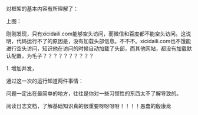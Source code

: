 对框架的基本内容有所理解了：

上图：

刚刚发现，只有xicidaili.com能够空头访问，而微信和百度都不能空头访问。这说明，代码运行不了的原因是，没有加载头部信息。不不不。xicidaili.com也不饿能进行空头访问，知识他在访问的时候自动加载了头部，而其他网站，都没有加载默认配置，为毛子？？？？？？？？？？

1\. 增加并发，

通过这一次的运行知道两件事情：

问题一定出在最简单的地方，往往是你对一些习惯性的东西太不了解导致的。

阅读日志文档，了解基础知识真的很重要呀呀呀呀！！！！愚蠢的殷康龙
